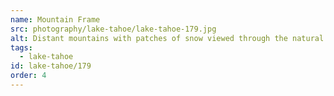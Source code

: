 ```yaml
---
name: Mountain Frame
src: photography/lake-tahoe/lake-tahoe-179.jpg
alt: Distant mountains with patches of snow viewed through the natural frame of pine branches.
tags: 
  - lake-tahoe
id: lake-tahoe/179
order: 4
---
```

